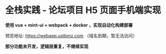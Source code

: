 # 全栈实践 - 论坛项目 H5 页面手机端实现

**使用 vue + mint-ui + webpack + docker ，实现自动化构建部署**

预览地址: https://webapp.ustbmz.com （域名到期，暂无法访问）

**部分功能未开发，逻辑层重复，不继续实现**
